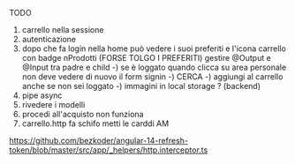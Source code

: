 TODO

1) carrello nella sessione
2) autenticazione
3) dopo che fa login nella home può vedere i suoi preferiti e l'icona carrello con badge nProdotti  (FORSE TOLGO I PREFERITI)
    gestire @Output e @Input tra padre e child
-) se è loggato quando clicca su area personale non deve vedere di nuovo il form signin
-) CERCA 
-) aggiungi al carrello anche se non sei loggato
-) immagini in local storage ? (backend)
8) pipe async
9) rivedere i modelli 
10) procedi all'acquisto non funziona
11) carrello.http fa schifo metti le carddi AM


https://github.com/bezkoder/angular-14-refresh-token/blob/master/src/app/_helpers/http.interceptor.ts
